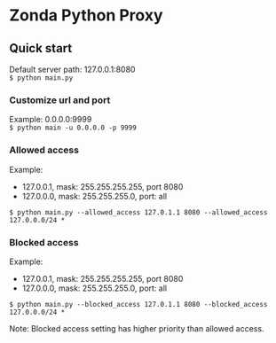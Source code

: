 # Zonda Python Proxy

## Quick start

Default server path: 127.0.0.1:8080  
`$ python main.py`

### Customize url and port

Example: 0.0.0.0:9999  
`$ python main -u 0.0.0.0 -p 9999`

### Allowed access

Example:
 * 127.0.0.1, mask: 255.255.255.255, port 8080
 * 127.0.0.0, mask: 255.255.255.0, port: all

`$ python main.py --allowed_access 127.0.1.1 8080 --allowed_access 127.0.0.0/24 *`


### Blocked access

Example:
 * 127.0.0.1, mask: 255.255.255.255, port 8080
 * 127.0.0.0, mask: 255.255.255.0, port: all

`$ python main.py --blocked_access 127.0.1.1 8080 --blocked_access 127.0.0.0/24 *`

Note: Blocked access setting has higher priority than allowed access.  
